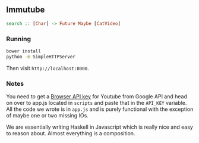 ## Immutube

```haskell
search :: [Char] -> Future Maybe [CatVideo]
```

### Running

```sh
bower install
python -m SimpleHTTPServer
```

Then visit `http://localhost:8000`.

### Notes
You need to get a [Browser API key](https://developers.google.com/youtube/registering_an_application?hl=en) for Youtube from Google API and head on over to app.js located in `scripts` and paste that in the `API_KEY` variable. 
All the code we wrote is in `app.js` and is purely functional with the exception of maybe one or two missing IOs. 

We are essentially writing Haskell in Javascript which is really nice and easy to reason about. Almost everything is a composition. 